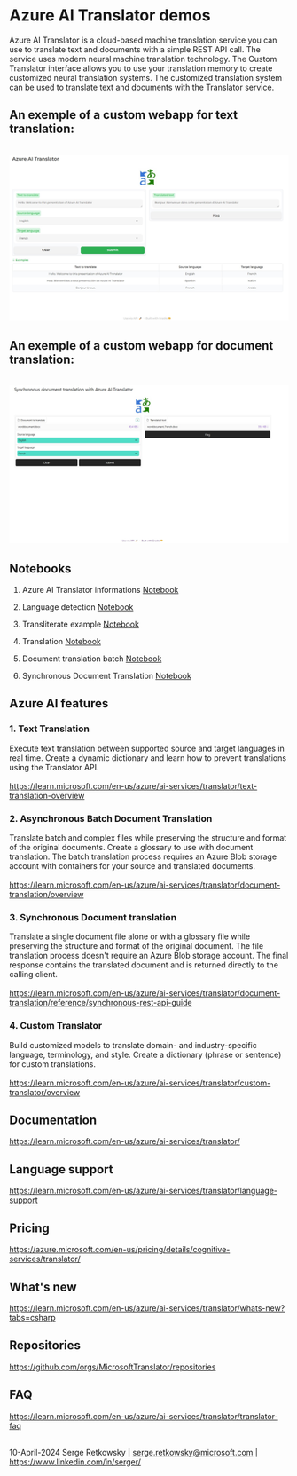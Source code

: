# Azure AI Translator demos

Azure AI Translator is a cloud-based machine translation service you can use to translate text and documents with a simple REST API call. The service uses modern neural machine translation technology. The Custom Translator interface allows you to use your translation memory to create customized neural translation systems. The customized translation system can be used to translate text and documents with the Translator service.

## An exemple of a custom webapp for text translation:
<br>
<img src="webapp1.jpg">

## An exemple of a custom webapp for document translation:
<br>
<img src="webapp2.jpg">

## Notebooks
1. Azure AI Translator informations
<a href="1 Azure AI Translator informations.ipynb">Notebook</a>

2. Language detection
<a href="2 Language detection.ipynb">Notebook</a>

3. Transliterate example
<a href="3 Transliterate example.ipynb">Notebook</a>

4. Translation
<a href="4 Translation.ipynb">Notebook</a>

5. Document translation batch
<a href="5 Document translation batch.ipynb">Notebook</a>

6. Synchronous Document Translation
<a href="6 Synchronous Document Translation.ipynb">Notebook</a>

## Azure AI features

### 1. Text Translation
Execute text translation between supported source and target languages in real time. Create a dynamic dictionary and learn how to prevent translations using the Translator API.
<br><br>
https://learn.microsoft.com/en-us/azure/ai-services/translator/text-translation-overview

### 2. Asynchronous Batch Document Translation
Translate batch and complex files while preserving the structure and format of the original documents. Create a glossary to use with document translation. The batch translation process requires an Azure Blob storage account with containers for your source and translated documents.
<br><br>
https://learn.microsoft.com/en-us/azure/ai-services/translator/document-translation/overview

### 3. Synchronous Document translation
Translate a single document file alone or with a glossary file while preserving the structure and format of the original document. The file translation process doesn't require an Azure Blob storage account. The final response contains the translated document and is returned directly to the calling client.
<br><br>
https://learn.microsoft.com/en-us/azure/ai-services/translator/document-translation/reference/synchronous-rest-api-guide

### 4. Custom Translator
Build customized models to translate domain- and industry-specific language, terminology, and style. Create a dictionary (phrase or sentence) for custom translations.
<br><br>
https://learn.microsoft.com/en-us/azure/ai-services/translator/custom-translator/overview

## Documentation
https://learn.microsoft.com/en-us/azure/ai-services/translator/

## Language support
https://learn.microsoft.com/en-us/azure/ai-services/translator/language-support

## Pricing
https://azure.microsoft.com/en-us/pricing/details/cognitive-services/translator/

## What's new
https://learn.microsoft.com/en-us/azure/ai-services/translator/whats-new?tabs=csharp

## Repositories
https://github.com/orgs/MicrosoftTranslator/repositories

## FAQ
https://learn.microsoft.com/en-us/azure/ai-services/translator/translator-faq
<br><br>

10-April-2024
Serge Retkowsky | serge.retkowsky@microsoft.com | https://www.linkedin.com/in/serger/
